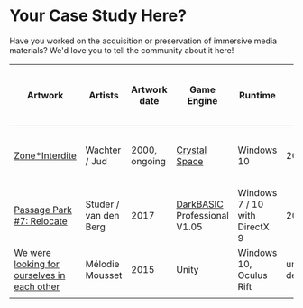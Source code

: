 # Your Case Study Here?

Have you worked on the acquisition or preservation of immersive media materials? We'd love you to tell the community about it here!&#x20;

| Artwork                                                                                                                              | Artists                | Artwork date  | Game Engine                                                                                        | Runtime                       | Game Engine, latest version (year) | Display                                               | Institution owning artwork     |
| ------------------------------------------------------------------------------------------------------------------------------------ | ---------------------- | ------------- | -------------------------------------------------------------------------------------------------- | ----------------------------- | ---------------------------------- | ----------------------------------------------------- | ------------------------------ |
| [Zone\*Interdite](https://www.hek.ch/en/collection/artworks/zone-interdite/)                                                         | Wachter / Jud          | 2000, ongoing | [Crystal Space](https://en.wikipedia.org/wiki/Crystal\_Space)                                      | Windows 10                    | 2012                               | Projection, U-shaped, plus flat screen for navigation | House of Electronic Arts Basel |
| [Passage Park #7: Relocate](https://www.hek.ch/en/collection/artworks/passage-park-7-relocate/)                                      | Studer / van den Berg  | 2017          | [DarkBASIC](https://www.thegamecreators.com/product/dark-basic-pro-open-source) Professional V1.05 | Windows 7 / 10 with DirectX 9 | 2016                               | Projection 1920x1080                                  | House of Electronic Arts Basel |
| [We were looking for ourselves in each other](https://www.hek.ch/en/collection/artworks/we-were-looking-for-ourselves-in-each-other) | Mélodie Mousset        | 2015          | Unity                                                                                              | Windows 10, Oculus Rift       | under development                  | Oculus Rift Headset                                   | House of Electronic Arts Basel |
|                                                                                                                                      |                        |               |                                                                                                    |                               |                                    |                                                       |                                |
